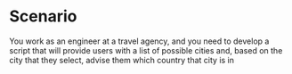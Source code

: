 # Scenario

You work as an engineer at a travel agency, and you need to develop a script that will provide users with a list of possible cities and, based on the city that they select, advise them which country that city is in